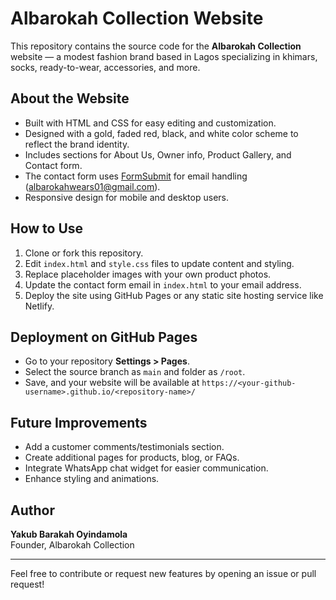 # Albarokah Collection Website

This repository contains the source code for the **Albarokah Collection** website — a modest fashion brand based in Lagos specializing in khimars, socks, ready-to-wear, accessories, and more.

## About the Website

- Built with HTML and CSS for easy editing and customization.
- Designed with a gold, faded red, black, and white color scheme to reflect the brand identity.
- Includes sections for About Us, Owner info, Product Gallery, and Contact form.
- The contact form uses [FormSubmit](https://formsubmit.co) for email handling (albarokahwears01@gmail.com).
- Responsive design for mobile and desktop users.

## How to Use

1. Clone or fork this repository.
2. Edit `index.html` and `style.css` files to update content and styling.
3. Replace placeholder images with your own product photos.
4. Update the contact form email in `index.html` to your email address.
5. Deploy the site using GitHub Pages or any static site hosting service like Netlify.

## Deployment on GitHub Pages

- Go to your repository **Settings > Pages**.
- Select the source branch as `main` and folder as `/root`.
- Save, and your website will be available at `https://<your-github-username>.github.io/<repository-name>/`

## Future Improvements

- Add a customer comments/testimonials section.
- Create additional pages for products, blog, or FAQs.
- Integrate WhatsApp chat widget for easier communication.
- Enhance styling and animations.

## Author

**Yakub Barakah Oyindamola**  
Founder, Albarokah Collection

---

Feel free to contribute or request new features by opening an issue or pull request!

